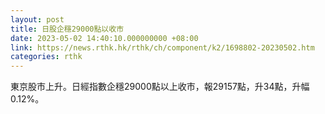 ```yaml
---
layout: post
title: 日股企穩29000點以收市
date: 2023-05-02 14:40:10.000000000 +08:00
link: https://news.rthk.hk/rthk/ch/component/k2/1698802-20230502.htm
categories: rthk
---
```


東京股市上升。日經指數企穩29000點以上收市，報29157點，升34點，升幅0.12%。
